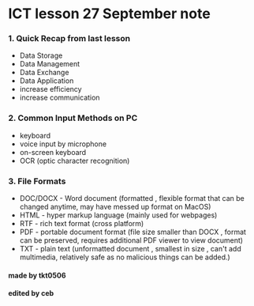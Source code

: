 # ICT lesson 27 September note # 

### 1. Quick Recap from last lesson ### 
- Data Storage
- Data Management 
- Data Exchange 
- Data Application
- increase efficiency 
- increase communication

### 2. Common Input Methods on PC ###
- keyboard
- voice input by microphone 
- on-screen keyboard
- OCR (optic character recognition)

### 3. File Formats ###
- DOC/DOCX - Word document (formatted , flexible format that can be changed anytime, may have messed up format on MacOS)
- HTML - hyper markup language (mainly used for webpages) 
- RTF - rich text format (cross platform)
- PDF - portable document format (file size smaller than DOCX , format can be preserved, requires additional PDF viewer to view document)
- TXT - plain text (unformatted document , smallest in size , can't add multimedia, relatively safe as no malicious things can be added.)


#### made by tkt0506 ####

#### edited by ceb ####